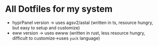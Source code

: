 # All Dotfiles for my system

- hyprPanel version -> uses agsv2/astal (written in ts, resource hungry, but easy to setup and customize)
- eww version -> uses ewww (written in rust, less resource hungry, difficult to customize->uses `yuck` language)
